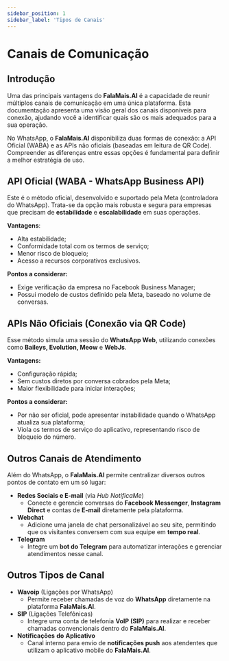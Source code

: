 ```yaml
---
sidebar_position: 1
sidebar_label: 'Tipos de Canais'
---
```


# Canais de Comunicação

## Introdução

Uma das principais vantagens do **FalaMais.AI** é a capacidade de reunir múltiplos canais de comunicação em uma única plataforma. Esta documentação apresenta uma visão geral dos canais disponíveis para conexão, ajudando você a identificar quais são os mais adequados para a sua operação.

No WhatsApp, o **FalaMais.AI** disponibiliza duas formas de conexão: a API Oficial (WABA) e as APIs não oficiais (baseadas em leitura de QR Code). Compreender as diferenças entre essas opções é fundamental para definir a melhor estratégia de uso.

## API Oficial (WABA - WhatsApp Business API)

Este é o método oficial, desenvolvido e suportado pela Meta (controladora do WhatsApp). Trata-se da opção mais robusta e segura para empresas que precisam de **estabilidade** e **escalabilidade** em suas operações.

**Vantagens**:
- Alta estabilidade;
- Conformidade total com os termos de serviço;
- Menor risco de bloqueio;
- Acesso a recursos corporativos exclusivos.

**Pontos a considerar:**
- Exige verificação da empresa no Facebook Business Manager;
- Possui modelo de custos definido pela Meta, baseado no volume de conversas.

## APIs Não Oficiais (Conexão via QR Code) 

Esse método simula uma sessão do **WhatsApp Web**, utilizando conexões como **Baileys, Evolution, Meow** e **WebJs**.  

**Vantagens:**  
- Configuração rápida; 
- Sem custos diretos por conversa cobrados pela Meta; 
- Maior flexibilidade para iniciar interações;

**Pontos a considerar:**  
- Por não ser oficial, pode apresentar instabilidade quando o WhatsApp atualiza sua plataforma; 
- Viola os termos de serviço do aplicativo, representando risco de bloqueio do número.

## Outros Canais de Atendimento  

Além do WhatsApp, o **FalaMais.AI** permite centralizar diversos outros pontos de contato em um só lugar:  

- **Redes Sociais e E-mail** (via *Hub* *NotificaMe*)  
  - Conecte e gerencie conversas do **Facebook Messenger**, **Instagram Direct** e contas de **E-mail** diretamente pela plataforma.  
- **Webchat**  
  - Adicione uma janela de chat personalizável ao seu site, permitindo que os visitantes conversem com sua equipe em **tempo real**.  
- **Telegram**  
  - Integre um **bot do Telegram** para automatizar interações e gerenciar atendimentos nesse canal.  

## Outros Tipos de Canal

- **Wavoip** (Ligações por WhatsApp) 
  - Permite receber chamadas de voz do **WhatsApp** diretamente na plataforma **FalaMais.AI**.  
- **SIP** (Ligações Telefônicas)  
  - Integre uma conta de telefonia **VoIP (SIP)** para realizar e receber chamadas convencionais dentro do **FalaMais.AI**.  
- **Notificações** **do** **Aplicativo**  
  - Canal interno para envio de **notificações push** aos atendentes que utilizam o aplicativo mobile do **FalaMais.AI**.  

